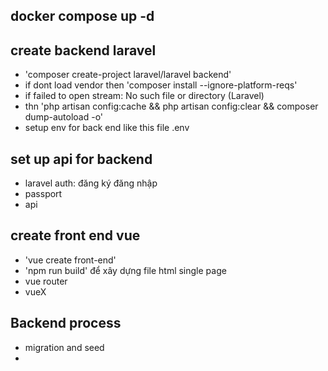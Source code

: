 ## docker compose up -d

## create backend laravel

- 'composer create-project laravel/laravel backend'
- if dont load vendor then 'composer install --ignore-platform-reqs'
- if failed to open stream: No such file or directory (Laravel)
- thn 'php artisan config:cache &&  php artisan config:clear &&  composer dump-autoload -o'
- setup env for back end like this file .env

## set up api for backend

- laravel auth: đăng ký đăng nhập
- passport
- api

## create front end vue

- 'vue create front-end'
- 'npm run build' để xây dựng file html single page
- vue router
- vueX

## Backend process

- migration and seed
-

